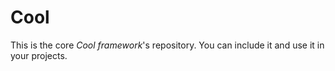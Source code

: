 # Cool

This is the core *Cool framework*'s repository. You can include it and use it in your projects.